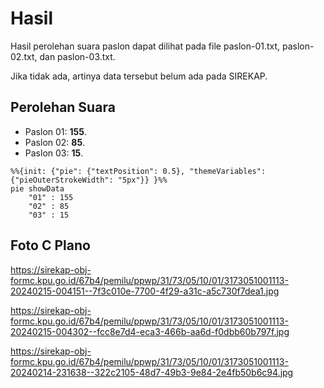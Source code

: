 # Hasil

Hasil perolehan suara paslon dapat dilihat pada file paslon-01.txt, paslon-02.txt, dan paslon-03.txt.

Jika tidak ada, artinya data tersebut belum ada pada SIREKAP.

## Perolehan Suara

 * Paslon 01: **155**.
 * Paslon 02: **85**.
 * Paslon 03: **15**.

```mermaid
%%{init: {"pie": {"textPosition": 0.5}, "themeVariables": {"pieOuterStrokeWidth": "5px"}} }%%
pie showData
    "01" : 155
    "02" : 85
    "03" : 15
```
## Foto C Plano

https://sirekap-obj-formc.kpu.go.id/67b4/pemilu/ppwp/31/73/05/10/01/3173051001113-20240215-004151--7f3c010e-7700-4f29-a31c-a5c730f7dea1.jpg

https://sirekap-obj-formc.kpu.go.id/67b4/pemilu/ppwp/31/73/05/10/01/3173051001113-20240215-004302--fcc8e7d4-eca3-466b-aa6d-f0dbb60b797f.jpg

https://sirekap-obj-formc.kpu.go.id/67b4/pemilu/ppwp/31/73/05/10/01/3173051001113-20240214-231638--322c2105-48d7-49b3-9e84-2e4fb50b6c94.jpg
